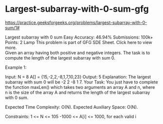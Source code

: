 # Largest-subarray-with-0-sum-gfg
https://practice.geeksforgeeks.org/problems/largest-subarray-with-0-sum/1#

Largest subarray with 0 sum 
Easy Accuracy: 46.94% Submissions: 100k+ Points: 2
Lamp
This problem is part of GFG SDE Sheet. Click here to view more.   
Given an array having both positive and negative integers. The task is to compute the length of the largest subarray with sum 0.

Example 1:

Input:
N = 8
A[] = {15,-2,2,-8,1,7,10,23}
Output: 5
Explanation: The largest subarray with
sum 0 will be -2 2 -8 1 7.
Your Task:
You just have to complete the function maxLen() which takes two arguments an array A and n, where n is the size of the array A and returns the length of the largest subarray with 0 sum.

Expected Time Complexity: O(N).
Expected Auxiliary Space: O(N).

Constraints:
1 <= N <= 105
-1000 <= A[i] <= 1000, for each valid i
